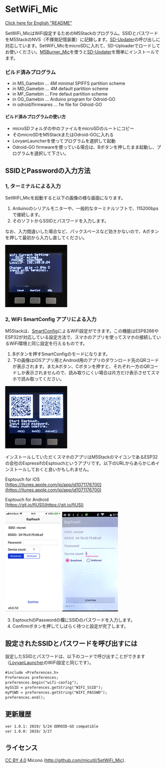 # SetWiFi_Mic

[Click here for English "README"](README.md)

SetWiFi_MicはWiFi設定するためのM5Stackのプログラム。SSIDとパスワードをM5StackのNVS（不揮発記憶装置）に記録します。[SD-Updater](https://github.com/tobozo/M5Stack-SD-Updater)の呼び出しに対応しています。SetWiFi_MicをmicroSDに入れて、SD-Uploaderでロードしてお使いください。[M5Burner_Mic](https://github.com/micutil/M5Burner_Mic)を使うと[SD-Updater](https://github.com/tobozo/M5Stack-SD-Updater)を簡単にインストールでます。

### ビルド済みプログラム
- in M5_Gamebin ... 4M minimal SPIFFS partition scheme
- in MD_Gamebin ... 4M default partition scheme
- in MF_Gamebin ... Fire defaut partition scheme
- in OG_Gamebin ... Arduino program for Odroid-GO
- in odroid/firmwares ... fw file for Odroid-GO

#### ビルド済みプログラムの使い方

- microSDフォルダの中のファイルをmicroSDのルートにコピー
- そのmicroSDをM5StackまたはOdroid-GOに入れる
- LovyanLauncherを使ってプログラムを選択して起動
- Odroid-GO firmwareを使っている場合は、Bボタンを押したまま起動し、プログラムを選択して下さい。


## SSIDとPasswordの入力方法
### 1, ターミナルによる入力
SetWiFi_Micを起動すると以下の画像の様な画面になります。

1. Arduinoのシリアルモニターや、一般的なターミナルソフトで、115200bpsで接続します。
2. そのソフトからSSIDとパスワードを入力します。

なお、入力間違いした場合など、パックスペースなど効きかないので、Aボタンを押して最初から入力し直してください。

![MacDown logo](images/IMG_9566_2.png)

### 2, WiFi SmartConfig アプリによる入力
M5Stackは、[SmartConfig](https://docs.espressif.com/projects/esp-idf/en/latest/api-reference/network/esp_smartconfig.html)によるWiFi設定ができます。この機能はESP8266やESP32が対応している設定方法で、スマホのアプリを使ってスマホの接続しているWiFi環境と同じ設定を行えるものです。

1. Bボタンを押すSmartConfigのモードになります。
2. 下の画像はiOSアプリ用とAndroid用のアプリのダウンロード先のQRコードが表示されます。またAボタン、Cボタンを押すと、それぞれ一方のQRコードしか表示されませんので、読み取りにくい場合は片方だけ表示させてスマホで読み取ってください。

![MacDown logo](images/IMG_9565_2.png)

インストールしていただくスマホのアプリはM5StackのマイコンであるESP32の会社のEspressifのEsptouchというアプリです。以下のURLからあらかじめインストールしておくと良いかもしれません。

Esptouch for iOS<br>
[https://itunes.apple.com/jp/app/id1071176700](https://itunes.apple.com/jp/app/id1071176700)

Esptouch for Android<br>
[https://git.io/fjUSl](https://git.io/fjUSl)

![MacDown logo](images/IMG_9563_2.png)   ![MacDown logo](images/IMG_9562_2.png)

3. EsptouchのPasswordの欄にSSIDのパスワードを入力します。
4. Confirmボタンを押してしばらく待つと設定が完了します。


## 設定されたSSIDとパスワードを呼び出すには
設定したSSIDとパスワードは、以下のコードで呼び出すことができます（[LovyanLauncher](https://github.com/lovyan03/M5Stack_LovyanLauncher)のWiFi設定と同じです）。

~~~
#include <Preferences.h>
Preferences preferences;
preferences.begin("wifi-config");
mySSID = preferences.getString("WIFI_SSID");
myPSWD = preferences.getString("WIFI_PASSWD");
preferences.end();
~~~

## 更新履歴
	ver 1.0.1: 2019/ 5/24 ODROID-GO compatible
	ver 1.0.0: 2019/ 3/27

## ライセンス

[CC BY 4.0](https://creativecommons.org/licenses/by/4.0/) Micono (http://github.com/micutil/SetWiFi_Mic).

